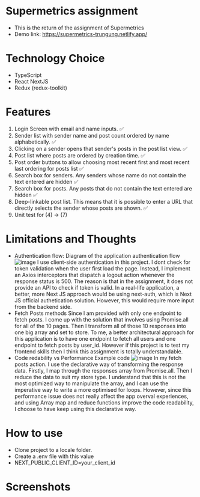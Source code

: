 # Supermetrics assignment

- This is the return of the assignment of Supermetrics
- Demo link: https://supermetrics-trungung.netlify.app/

# Technology Choice
- TypeScript
- React NextJS
- Redux (redux-toolkit)

# Features
1. Login Screen with email and name inputs. ✅
2. Sender list with sender name and post count ordered by name alphabetically. ✅
3. Clicking on a sender opens that sender's posts in the post list view. ✅
4. Post list where posts are ordered by creation time. ✅
5. Post order buttons to allow choosing most recent first and most recent last ordering for posts list ✅
6. Search box for senders. Any senders whose name do not contain the text entered are hidden ✅
7. Search box for posts. Any posts that do not contain the text entered are hidden ✅
8. Deep-linkable post list. This means that it is possible to enter a URL that directly selects the sender whose posts are shown. ✅
9. Unit test for (4) -> (7)

# Limitations and Thoughts
- Authentication flow:
  Diagram of the application authentication flow ![image](https://user-images.githubusercontent.com/23309848/151069980-a31c87d5-0c3d-44b0-9055-f128adf199ec.png)
  I use client-side authentication in this project. I dont check for token validation when the user first load the page. Instead, I implement an Axios interceptors that dispatch a logout action whenever the response status is 500. The reason is that in the assignment, it does not provide an API to check if token is valid. In a real-life application, a better, more Next JS approach would be using next-auth, which is Next JS official authetication solution. However, this would require more input from the backend side.
- Fetch Posts methods
  Since I am provided with only one endpoint to fetch posts. I come up with the solution that involves using Promise.all for all of the 10 pages. Then I transform all of those 10 responses into one big array and set to store. To me, a better architectural approach for this application is to have one endpoint to fetch all users and one endpoint to fetch posts by user_id. However if this project is to test my frontend skills then I think this assignment is totally understandable.
- Code redability vs Performance
  Example code ![image](https://user-images.githubusercontent.com/23309848/151071896-c3593c86-d8d0-44e8-8ef0-e677e0cd24a6.png)
  In my fetch posts action. I use the declarative way of transforming the response data. Firstly, I map through the responses array from Promise.all. Then I reduce the data to suit my store type. I understand that this is not the most optimized way to manipulate the array, and I can use the imperative way to write a more optimised for loops. However, since this performance issue does not really affect the app overval experiences, and using Array map and reduce functions improve the code readability, I choose to have keep using this declarative way.

# How to use
- Clone project to a locale folder.
- Create a .env file with this value
- NEXT_PUBLIC_CLIENT_ID=your_client_id

# Screenshots


